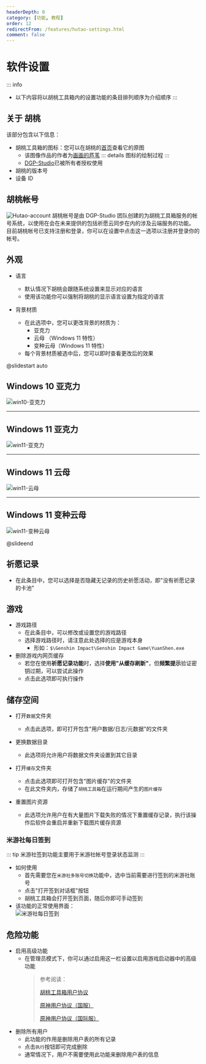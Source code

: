 ```yaml
---
headerDepth: 0
category: [功能, 教程]
order: 12
redirectFrom: /features/hutao-settings.html
comment: false
---
```


# 软件设置

::: info

- 以下内容将以胡桃工具箱内的设置功能的条目排列顺序为介绍顺序
  :::

## 关于 胡桃

该部分包含以下信息：

- 胡桃工具箱的图标：您可以在胡桃的[首页](/)查看它的原图
  - 该图像作品的作者为[画画的芦苇](https://space.bilibili.com/274422134)
    ::: details 图标的绘制过程
    <BiliBili bvid="BV1UL411d7Py" />
    :::
  - [DGP-Studio](https://github.com/DGP-Studio)已被所有者授权使用
- 胡桃的版本号
- 设备 ID

## 胡桃帐号 <Badge text="测试功能" type="info" />

![Hutao-account](https://img.alicdn.com/imgextra/i1/1797064093/O1CN01TUwTiE1g6dvNZZWy9_!!1797064093.png_.webp)
胡桃帐号是由 DGP-Studio 团队创建的为胡桃工具箱服务的帐号系统，以使用在会在未来提供的包括祈愿云同步在内的涉及云端服务的功能。
目前胡桃帐号已支持注册和登录，你可以在设置中点击这一选项以注册并登录你的帐号。

## 外观

- 语言

  - 默认情况下胡桃会跟随系统设置来显示对应的语言
  - 使用该功能你可以强制将胡桃的显示语言设置为指定的语言

- 背景材质
  - 在此选项中，您可以更改背景的材质为：
    - 亚克力
    - 云母 （Windows 11 特性）
    - 变种云母（Windows 11 特性）
  - 每个背景材质被选中后，您可以即时查看更改后的效果

@slidestart auto

## Windows 10 亚克力

![win10-亚克力](https://img.alicdn.com/imgextra/i1/1797064093/O1CN01B7nKOj1g6du9bj3Nw_!!1797064093.png_.webp)

---

## Windows 11 亚克力

![win11-亚克力](https://img.alicdn.com/imgextra/i1/1797064093/O1CN01MXJZE61g6dtvtITxC_!!1797064093.jpg_.webp)

---

## Windows 11 云母

![win11-云母](https://img.alicdn.com/imgextra/i4/1797064093/O1CN01aW0iV71g6du5WAz9w_!!1797064093.jpg_.webp)

---

## Windows 11 变种云母

![win11-变种云母](https://img.alicdn.com/imgextra/i3/1797064093/O1CN010BwmBI1g6du9bi7C0_!!1797064093.jpg_.webp)

@slideend

## 祈愿记录

- 在此条目中，您可以选择是否隐藏无记录的历史祈愿活动，即"没有祈愿记录的卡池"

## 游戏

- 游戏路径
  - 在此条目中，可以修改或设置您的游戏路径
  - 选择游戏路径时，请注意此处选择的应是游戏本身
    - 形如：`$\Genshin Impact\Genshin Impact Game\YuanShen.exe`
- 删除游戏内网页缓存
  - 若您在使用**祈愿记录功能**时，选择**使用"从缓存刷新"**，但**频繁提示**验证密钥过期，可以尝试此操作
  - 点击此选项即可执行操作

## 储存空间

- 打开`数据`文件夹

  - 点击此选项，即可打开包含"用户数据/日志/元数据"的文件夹

- 更换数据目录

  - 此选项将允许用户将数据文件夹设置到其它目录

- 打开`缓存`文件夹

  - 点击此选项即可打开包含"图片缓存"的文件夹
  - 在此文件夹内，存储了`胡桃工具箱`在运行期间产生的`图片缓存`

- 重置图片资源
  - 此选项允许用户在有大量图片下载失败的情况下重置缓存记录，执行该操作后软件会重启并重新下载图片缓存资源

### 米游社每日签到

::: tip
米游社签到功能主要用于米游社帐号登录状态监测
:::

- 如何使用
  - 首先需要您在`米游社多账号切换`功能中，选中当前需要进行签到的米游社账号
  - 点击"打开签到对话框"按钮
  - 胡桃工具箱会打开签到页面，随后你即可手动签到
- 该功能的正常使用界面：  
   ![米游社每日签到](https://img.alicdn.com/imgextra/i4/1797064093/O1CN01WCLbxe1g6duCXB6tc_!!1797064093.png_.webp)

## 危险功能

- 启用高级功能
  - 在管理员模式下，你可以通过启用这一栏设置以启用游戏启动器中的高级功能
    > 参考阅读：
    >
    > [胡桃工具箱用户协议](../statements/tos.html)
    >
    > [原神用户协议（国服）](https://ys.mihoyo.com/main/company/agreement)
    >
    > [原神用户协议（国际服）](https://genshin.hoyoverse.com/en/company/terms)
- 删除所有用户
  - 此功能的作用是删除用户表的所有记录
  - 点击`执行`按钮即可完成删除
  - 通常情况下，用户不需要使用此功能来删除用户表的信息
